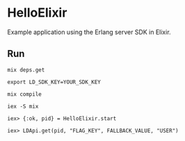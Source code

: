 # HelloElixir

Example application using the Erlang server SDK in Elixir.

## Run

`mix deps.get`

`export LD_SDK_KEY=YOUR_SDK_KEY`

`mix compile`

`iex -S mix`

`iex> {:ok, pid} = HelloElixir.start`

`iex> LDApi.get(pid, "FLAG_KEY", FALLBACK_VALUE, "USER")`